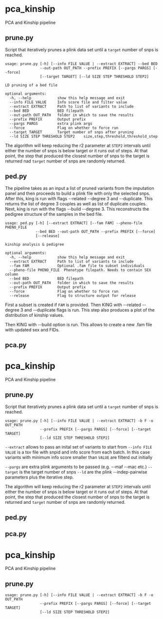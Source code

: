 # pca_kinship
PCA and Kinship pipeline

## prune.py

Script that iteratively prunes a plink data set until a `target` number of snps is reached. 
```
usage: prune.py [-h] [--info FILE VALUE | --extract EXTRACT] --bed BED
                --out-path OUT_PATH --prefix PREFIX [--pargs PARGS] [--force]
                [--target TARGET] [--ld SIZE STEP THRESHOLD STEP2]

LD pruning of a bed file

optional arguments:
  -h, --help            show this help message and exit
  --info FILE VALUE     Info score file and filter value
  --extract EXTRACT     Path to list of variants to include
  --bed BED             BED filepath
  --out-path OUT_PATH   folder in which to save the results
  --prefix PREFIX       Output prefix
  --pargs PARGS         extra plink args
  --force               Flag on whether to force run
  --target TARGET       Target number of snps after pruning
  --ld SIZE STEP THRESHOLD STEP2    size,step,threshold,threshold_step

```

The algorithm will keep reducing the r2 parameter at `STEP2` intervals until either the number of snps is below target or it runs out of steps. At that point, the step that produced the closest number of snps to the target is returned nad `target` number of snps are randomly returned.

## ped.py

The pipeline takes as an input a list of pruned variants from the imputation panel and then proceeds to build a plink file with only the selected snps. After this, king is run with flags --related --degree 3 and --duplicate. This returns the list of degree 3 couples as well as list of duplicate couples. Next, king is run with the flags --build --degree 3. This reconstructs the pedigree structure of the samples in the bed file.

```
usage: ped.py [-h] [--extract EXTRACT] [--fam FAM] --pheno-file PHENO_FILE
              --bed BED --out-path OUT_PATH --prefix PREFIX [--force]
              [--release]

kinship analysis & pedigree

optional arguments:
  -h, --help            show this help message and exit
  --extract EXTRACT     Path to list of variants to include
  --fam FAM             Optional .fam file to subset individuals
  --pheno-file PHENO_FILE  Phenotype filepath. Needs to contain SEX column
  --bed BED             BED filepath
  --out-path OUT_PATH   folder in which to save the results
  --prefix PREFIX       Output prefix
  --force               Flag on whether to force run
  --release             Flag to structure output for release

```

First a subset is created if `FAM` is provided. Then KING with --related --degree 3 and --duplicate flags is run.
This step also produces a plot of the distribution of kinship values.

Then KING with --build option is run. This allows to create a new .fam file with updated sex and FIDs.

## pca.py

# pca_kinship
PCA and Kinship pipeline

## prune.py

Script that iteratively prunes a plink data set until a `target` number of snps is reached. 
```
usage: prune.py [-h] [--info FILE VALUE | --extract EXTRACT] -b F -o OUT_PATH
                --prefix PREFIX [--pargs PARGS] [--force] [--target TARGET]
                [--ld SIZE STEP THRESHOLD STEP2]
```

`--extract` allows to pass an inital set of variants to start from
`--info FILE VALUE` is a tsv file with snpid and info score from each batch. In this case variants with minimum info score smaller than `VALUE` are filterd out initially

`--pargs` are extra plink arguments to be passed (e.g. --maf --mac etc.)
`--target` is the target number of snps
`--ld` are the plink --indep-pairwise parameters plus the iterative step. 

The algorithm will keep reducing the r2 parameter at `STEP2` intervals until either the number of snps is below target or it runs out of steps. At that point, the step that produced the closest number of snps to the target is returned and `target` number of snps are randomly returned.

## ped.py

## pca.py
# pca_kinship
PCA and Kinship pipeline

## prune.py

```
usage: prune.py [-h] [--info FILE VALUE | --extract EXTRACT] -b F -o OUT_PATH
                --prefix PREFIX [--pargs PARGS] [--force] [--target TARGET]
                [--ld SIZE STEP THRESHOLD STEP2]
```

